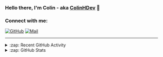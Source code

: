 ### Hello there, I'm Colin - aka [ColinHDev](https://github.com/ColinHDev) 👋

### Connect with me:

<a href="https://github.com/ColinHDev"><img src="https://img.icons8.com/bubbles/60/000000/github.png" alt="GitHub"/></a>
<a href="mailto:colinheidfeld@gmail.com"><img src="https://img.icons8.com/bubbles/60/000000/gmail-new.png" alt="Mail"/></a>


---


<details>
  <summary>:zap: Recent GitHub Activity</summary>

<!--START_SECTION:activity-->
1. ❗ Opened issue [#34](https://github.com/OpenEnergyPlatform/oeo-tools/issues/34) in [OpenEnergyPlatform/oeo-tools](https://github.com/OpenEnergyPlatform/oeo-tools)
2. 💪 Opened PR [#33](https://github.com/OpenEnergyPlatform/oeo-tools/pull/33) in [OpenEnergyPlatform/oeo-tools](https://github.com/OpenEnergyPlatform/oeo-tools)
3. ❗ Opened issue [#32](https://github.com/OpenEnergyPlatform/oeo-tools/issues/32) in [OpenEnergyPlatform/oeo-tools](https://github.com/OpenEnergyPlatform/oeo-tools)
4. 🗣 Commented on [#2073](https://github.com/OpenEnergyPlatform/ontology/pull/2073#issuecomment-2887193500) in [OpenEnergyPlatform/ontology](https://github.com/OpenEnergyPlatform/ontology)
5. 🎉 Merged PR [#2043](https://github.com/OpenEnergyPlatform/ontology/pull/2043) in [OpenEnergyPlatform/ontology](https://github.com/OpenEnergyPlatform/ontology)
6. 🗣 Commented on [#2073](https://github.com/OpenEnergyPlatform/ontology/pull/2073#issuecomment-2887167726) in [OpenEnergyPlatform/ontology](https://github.com/OpenEnergyPlatform/ontology)
7. 💪 Opened PR [#2073](https://github.com/OpenEnergyPlatform/ontology/pull/2073) in [OpenEnergyPlatform/ontology](https://github.com/OpenEnergyPlatform/ontology)
8. 🎉 Merged PR [#2050](https://github.com/OpenEnergyPlatform/ontology/pull/2050) in [OpenEnergyPlatform/ontology](https://github.com/OpenEnergyPlatform/ontology)
9. 🗣 Commented on [#2042](https://github.com/OpenEnergyPlatform/ontology/pull/2042#issuecomment-2876025926) in [OpenEnergyPlatform/ontology](https://github.com/OpenEnergyPlatform/ontology)
10. 🗣 Commented on [#2042](https://github.com/OpenEnergyPlatform/ontology/pull/2042#issuecomment-2875897101) in [OpenEnergyPlatform/ontology](https://github.com/OpenEnergyPlatform/ontology)
<!--END_SECTION:activity-->

</details>

<details>
  <summary>:zap: GitHub Stats</summary>

  <img alt="ColinHDev's GitHub Stats" src="https://github-readme-stats.vercel.app/api?username=ColinHDev&theme=dark&count_private=true&show_icons=true&hide_rank=true&include_all_commits=true" />
  <img alt="ColinHDev's GitHub Stats" src="https://github-readme-stats.vercel.app/api/top-langs/?username=ColinHDev&theme=dark&show_icons=true" />
  <img alt="ColinHDev's GitHub Stats" src="https://github-profile-trophy.vercel.app/?username=ColinHDev&theme=darkhub" />

</details>
